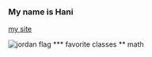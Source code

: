 ### My name is Hani
[my site](https://sites.google.com/acsamman.edu.jo/computer-science/home)

![jordan flag](https://upload.wikimedia.org/wikipedia/commons/5/5b/Flag_of_Jordan.png)
*** favorite classes
** math
